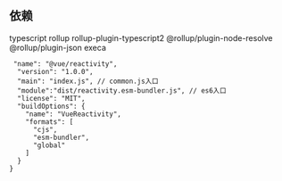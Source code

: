 ## 依赖
typescript rollup rollup-plugin-typescript2 @rollup/plugin-node-resolve @rollup/plugin-json execa

```
 "name": "@vue/reactivity",
  "version": "1.0.0",
  "main": "index.js", // common.js入口
  "module":"dist/reactivity.esm-bundler.js", // es6入口
  "license": "MIT",
  "buildOptions": {
    "name": "VueReactivity",
    "formats": [
      "cjs",
      "esm-bundler",
      "global"
    ]
  }
}
```
